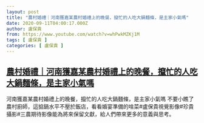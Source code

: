 ```yaml
---
layout: post
title: "農村婚禮｜河南獲嘉某農村婚禮上的晚餐，攛忙的人吃大鍋麵條，是主家小氣嗎"
date: 2020-09-11T04:00:17.000Z
author: 盧保貴
from: https://www.youtube.com/watch?v=whPwkMZKj1M
tags: [ 盧保貴 ]
categories: [ 盧保貴 ]
---
```

<!--1599796817000-->
[農村婚禮｜河南獲嘉某農村婚禮上的晚餐，攛忙的人吃大鍋麵條，是主家小氣嗎](https://www.youtube.com/watch?v=whPwkMZKj1M)
------

<div>
河南獲嘉某農村婚禮上的晚餐，攛忙的人吃大鍋麵條，是主家小氣嗎 不要小瞧了農村廚師，這掂鍋水平不壓於飯店，看看婚宴準備的啥菜#盧保貴視覺影像#珍貴攝影#三農期待影像能為將來保留文獻，給人們帶來更多的意義與思考。
</div>
